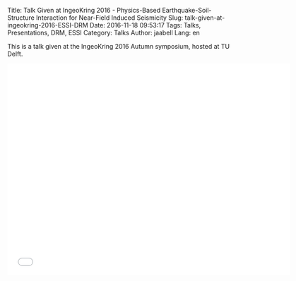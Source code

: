 Title: Talk Given at IngeoKring 2016 - Physics-Based Earthquake-Soil-Structure Interaction for Near-Field Induced Seismicity 
Slug: talk-given-at-ingeokring-2016-ESSI-DRM
Date: 2016-11-18 09:53:17
Tags: Talks, Presentations, DRM, ESSI
Category: Talks
Author: jaabell
Lang: en

This is a talk given at the IngeoKring 2016 Autumn symposium, hosted at TU Delft. 

<div class="youtube" align="left">
<iframe width="640" height="480" src="//www.youtube.com/embed/a1xBlIL6ZOM" frameborder="0" allowfullscreen></iframe>
</div>

